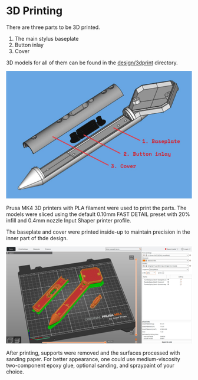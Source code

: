 # 3D Printing

There are three parts to be 3D printed.

1. The main stylus baseplate
2. Button inlay
3. Cover

3D models for all of them can be found in the [design/3dprint](../design/3dprint) directory. 

![Design Parts](../media/design_parts_annotated.jpg)

Prusa MK4 3D printers with PLA filament were used to print the parts. The models were sliced using the default 0.10mm FAST DETAIL preset with 20% infill and 0.4mm nozzle Input Shaper printer profile.

The baseplate and cover were printed inside-up to maintain precision in the inner part of thde design.

![Slicing](../media/3dprinting_slicing.jpg)

After printing, supports were removed and the surfaces processed with sanding paper. For better appearance, one could use medium-viscosity two-component epoxy glue, optional sanding, and spraypaint of your choice. 